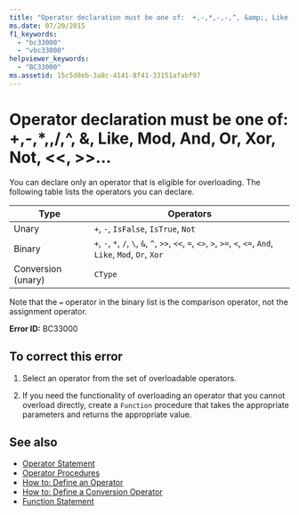 ```yaml
---
title: "Operator declaration must be one of:  +,-,*,-,-,^, &amp;, Like, Mod, And, Or, Xor, Not, <<, >>, =, <>, <, <=, >, >=, CType, IsTrue, IsFalse"
ms.date: 07/20/2015
f1_keywords: 
  - "bc33000"
  - "vbc33000"
helpviewer_keywords: 
  - "BC33000"
ms.assetid: 15c5d8eb-3a8c-4141-8f41-33151afabf97
---
```

# Operator declaration must be one of:  +,-,*,\,/,^, &amp;, Like, Mod, And, Or, Xor, Not, \<\<, >>...
You can declare only an operator that is eligible for overloading. The following table lists the operators you can declare.  
  
|Type|Operators|  
|----------|---------------|  
|Unary|`+`, `-`, `IsFalse`, `IsTrue`, `Not`|  
|Binary|`+`, `-`, `*`, `/`, `\`, `&`, `^`, `>>`, `<<`, `=`, `<>`, `>`, `>=`, `<`, `<=`, `And`, `Like`, `Mod`, `Or`, `Xor`|  
|Conversion (unary)|`CType`|  
  
 Note that the `=` operator in the binary list is the comparison operator, not the assignment operator.  
  
 **Error ID:** BC33000  
  
## To correct this error  
  
1. Select an operator from the set of overloadable operators.  
  
2. If you need the functionality of overloading an operator that you cannot overload directly, create a `Function` procedure that takes the appropriate parameters and returns the appropriate value.  
  
## See also

- [Operator Statement](../../../visual-basic/language-reference/statements/operator-statement.md)
- [Operator Procedures](../../../visual-basic/programming-guide/language-features/procedures/operator-procedures.md)
- [How to: Define an Operator](../../../visual-basic/programming-guide/language-features/procedures/how-to-define-an-operator.md)
- [How to: Define a Conversion Operator](../../../visual-basic/programming-guide/language-features/procedures/how-to-define-a-conversion-operator.md)
- [Function Statement](../../../visual-basic/language-reference/statements/function-statement.md)
